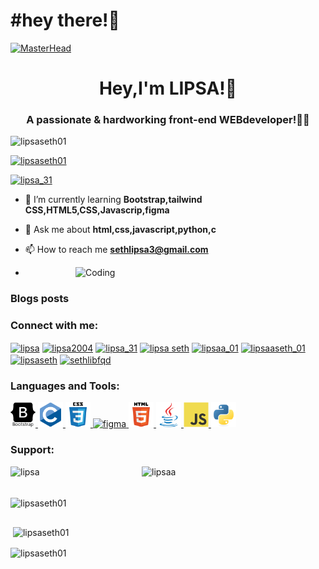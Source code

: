 # #hey there!👋
 [![MasterHead](https://www.google.com/imgres?imgurl=https%3A%2F%2Fphoneky.co.uk%2Fthumbs%2Fscreensavers%2Fdown%2Fnew%2Fsigns%2Fwelcome_vYPgtPqQ.gif&tbnid=lf1bDeDW1Kv7jM&vet=1&imgrefurl=https%3A%2F%2Fphoneky.com%2Fgif-animations%2F%3Fid%3Ds3s231822&docid=1chBoZu7dXh7qM&w=640&h=300&hl=en-US&source=sh%2Fx%2Fim%2F4)](https://lipsaseth01.io)
<h1 align="center">Hey,I'm LIPSA!👩</h1>
<h3 align="center">A passionate & hardworking front-end WEBdeveloper!👩‍💻</h3>


<p align="left"> <img src="https://komarev.com/ghpvc/?username=lipsaseth01&label=Profile%20views&color=0e75b6&style=flat" alt="lipsaseth01" /> </p>

<p align="left"> <a href="https://github.com/ryo-ma/github-profile-trophy"><img src="https://github-profile-trophy.vercel.app/?username=lipsaseth01" alt="lipsaseth01" /></a> </p>

<p align="left"> <a href="https://twitter.com/lipsa_31" target="blank"><img src="https://img.shields.io/twitter/follow/lipsa_31?logo=twitter&style=for-the-badge" alt="lipsa_31" /></a> </p>

- 🌱 I’m currently learning **Bootstrap,tailwind CSS,HTML5,CSS,Javascrip,figma**

- 💬 Ask me about **html,css,javascript,python,c**

- 📫 How to reach me **sethlipsa3@gmail.com**
- <img align="right" alt="Coding" width="400" src="https://user-images.githubusercontent.com/55389276/140866485-8fb1c876-9a8f-4d6a-98dc-08c4981eaf70.gif">

### Blogs posts
<!-- BLOG-POST-LIST:START -->
<!-- BLOG-POST-LIST:END -->

<h3 align="left">Connect with me:</h3>
<p align="left">
<a href="https://codepen.io/lipsa" target="blank"><img align="center" src="https://raw.githubusercontent.com/rahuldkjain/github-profile-readme-generator/master/src/images/icons/Social/codepen.svg" alt="lipsa" height="30" width="40" /></a>
<a href="https://dev.to/lipsa2004" target="blank"><img align="center" src="https://raw.githubusercontent.com/rahuldkjain/github-profile-readme-generator/master/src/images/icons/Social/devto.svg" alt="lipsa2004" height="30" width="40" /></a>
<a href="https://twitter.com/lipsa_31" target="blank"><img align="center" src="https://raw.githubusercontent.com/rahuldkjain/github-profile-readme-generator/master/src/images/icons/Social/twitter.svg" alt="lipsa_31" height="30" width="40" /></a>
<a href="https://linkedin.com/in/lipsa seth" target="blank"><img align="center" src="https://raw.githubusercontent.com/rahuldkjain/github-profile-readme-generator/master/src/images/icons/Social/linked-in-alt.svg" alt="lipsa seth" height="30" width="40" /></a>
<a href="https://instagram.com/lipsaa_01" target="blank"><img align="center" src="https://raw.githubusercontent.com/rahuldkjain/github-profile-readme-generator/master/src/images/icons/Social/instagram.svg" alt="lipsaa_01" height="30" width="40" /></a>
<a href="https://www.codechef.com/users/lipsaaseth_01" target="blank"><img align="center" src="https://cdn.jsdelivr.net/npm/simple-icons@3.1.0/icons/codechef.svg" alt="lipsaaseth_01" height="30" width="40" /></a>
<a href="https://www.hackerrank.com/lipsaseth" target="blank"><img align="center" src="https://raw.githubusercontent.com/rahuldkjain/github-profile-readme-generator/master/src/images/icons/Social/hackerrank.svg" alt="lipsaseth" height="30" width="40" /></a>
<a href="https://auth.geeksforgeeks.org/user/sethlibfqd" target="blank"><img align="center" src="https://raw.githubusercontent.com/rahuldkjain/github-profile-readme-generator/master/src/images/icons/Social/geeks-for-geeks.svg" alt="sethlibfqd" height="30" width="40" /></a>
</p>

<h3 align="left">Languages and Tools:</h3>
<p align="left"> <a href="https://getbootstrap.com" target="_blank" rel="noreferrer"> <img src="https://raw.githubusercontent.com/devicons/devicon/master/icons/bootstrap/bootstrap-plain-wordmark.svg" alt="bootstrap" width="40" height="40"/> </a> <a href="https://www.cprogramming.com/" target="_blank" rel="noreferrer"> <img src="https://raw.githubusercontent.com/devicons/devicon/master/icons/c/c-original.svg" alt="c" width="40" height="40"/> </a> <a href="https://www.w3schools.com/css/" target="_blank" rel="noreferrer"> <img src="https://raw.githubusercontent.com/devicons/devicon/master/icons/css3/css3-original-wordmark.svg" alt="css3" width="40" height="40"/> </a> <a href="https://www.figma.com/" target="_blank" rel="noreferrer"> <img src="https://www.vectorlogo.zone/logos/figma/figma-icon.svg" alt="figma" width="40" height="40"/> </a> <a href="https://www.w3.org/html/" target="_blank" rel="noreferrer"> <img src="https://raw.githubusercontent.com/devicons/devicon/master/icons/html5/html5-original-wordmark.svg" alt="html5" width="40" height="40"/> </a> <a href="https://www.java.com" target="_blank" rel="noreferrer"> <img src="https://raw.githubusercontent.com/devicons/devicon/master/icons/java/java-original.svg" alt="java" width="40" height="40"/> </a> <a href="https://developer.mozilla.org/en-US/docs/Web/JavaScript" target="_blank" rel="noreferrer"> <img src="https://raw.githubusercontent.com/devicons/devicon/master/icons/javascript/javascript-original.svg" alt="javascript" width="40" height="40"/> </a> <a href="https://www.python.org" target="_blank" rel="noreferrer"> <img src="https://raw.githubusercontent.com/devicons/devicon/master/icons/python/python-original.svg" alt="python" width="40" height="40"/> </a> </p>

<h3 align="left">Support:</h3>
<p><a href="https://www.buymeacoffee.com/lipsa"> <img align="left" src="https://cdn.buymeacoffee.com/buttons/v2/default-yellow.png" height="50" width="210" alt="lipsa" /></a> </p> 
 <a href="https://ko-fi.com/lipsaa"> <img align="left" src="https://cdn.ko-fi.com/cdn/kofi3.png?v=3" height="50" width="210" alt="lipsaa" /></a></p>
 <br></br>

<p><img align="left" src="https://github-readme-stats.vercel.app/api/top-langs?username=lipsaseth01&show_icons=true&locale=en&layout=compact" alt="lipsaseth01" /></p><br><br/>

<p>&nbsp;<img align="center" src="https://github-readme-stats.vercel.app/api?username=lipsaseth01&show_icons=true&locale=en" alt="lipsaseth01" /></p>

<p><img align="center" src="https://github-readme-streak-stats.herokuapp.com/?user=lipsaseth01&" alt="lipsaseth01" /></p>




<!--
**lipsaseth01/lipsaseth01** is a ✨ _special_ ✨ repository because its `README.md` (this file) appears on your GitHub profile.

Here are some ideas to get you started:

- 🔭 I’m currently working on ...
- 🌱 I’m currently learning ...
- 👯 I’m looking to collaborate on ...
- 🤔 I’m looking for help with ...
- 💬 Ask me about ...
- 📫 How to reach me: ...
- 😄 Pronouns: ...
- ⚡ Fun fact: ...
-->
